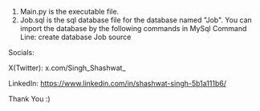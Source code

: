 1. Main.py is the executable file.
2. Job.sql is the sql database file for the database named "Job". You can import the database by the following commands in MySql Command Line:
	create database Job
	source <location of Job.sql file>

Socials:

X(Twitter): x.com/Singh_Shashwat_

LinkedIn: https://www.linkedin.com/in/shashwat-singh-5b1a111b6/


Thank You :)
